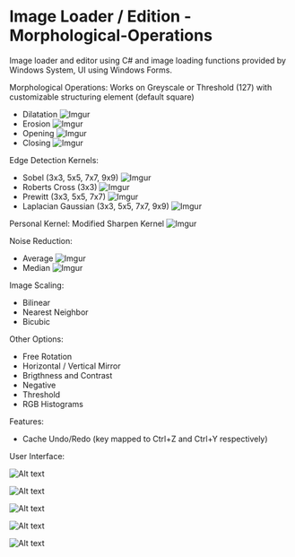 Image Loader / Edition - Morphological-Operations
========================

Image loader and editor using C# and image loading functions provided by Windows System, UI using Windows Forms.

Morphological Operations: Works on Greyscale or Threshold (127) with customizable structuring element (default square)
* Dilatation ![Imgur](http://i.imgur.com/DA8kIMd.png)
* Erosion ![Imgur](http://i.imgur.com/d4XF84j.png)
* Opening ![Imgur](http://i.imgur.com/e6zYCKu.png)
* Closing ![Imgur](http://i.imgur.com/UYDppVC.png)

Edge Detection Kernels:

* Sobel (3x3, 5x5, 7x7, 9x9) ![Imgur](http://i.imgur.com/yuUzb6i.png)
* Roberts Cross (3x3) ![Imgur](http://i.imgur.com/Y8dsx0F.png)
* Prewitt (3x3, 5x5, 7x7) ![Imgur](http://i.imgur.com/vvFzfEZ.png)
* Laplacian Gaussian (3x3, 5x5, 7x7, 9x9) ![Imgur](http://i.imgur.com/E4gj3tQ.png)

Personal Kernel: Modified Sharpen Kernel ![Imgur](http://i.imgur.com/GM0mfKq.jpg)

Noise Reduction:

* Average ![Imgur](http://i.imgur.com/98xGhRz.jpg)
* Median ![Imgur](http://i.imgur.com/l66KH4Y.jpg)

Image Scaling:

* Bilinear
* Nearest Neighbor
* Bicubic

Other Options:

* Free Rotation
* Horizontal / Vertical Mirror
* Brigthness and Contrast
* Negative
* Threshold
* RGB Histograms

Features:

* Cache Undo/Redo (key mapped to Ctrl+Z and Ctrl+Y respectively)

User Interface:

![Alt text](http://i.imgur.com/lPYIaMR.png)

![Alt text](http://i.imgur.com/Oxv3Qgj.png)

![Alt text](http://i.imgur.com/5u7w8WZ.png)

![Alt text](http://i.imgur.com/k8uHGba.png)

![Alt text](http://i.imgur.com/bYAJXQb.png)


